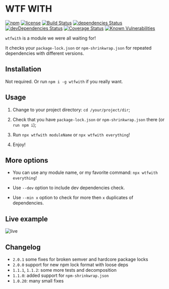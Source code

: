 # WTF WITH
[![npm](https://img.shields.io/npm/v/wtfwith.svg)](https://npm.im/wtfwith)
[![license](https://img.shields.io/npm/l/wtfwith.svg)](https://npm.im/wtfwith)
[![Build Status](https://travis-ci.org/jehy/wtfwith.svg?branch=master)](https://travis-ci.org/jehy/wtfwith)
[![dependencies Status](https://david-dm.org/jehy/wtfwith/status.svg)](https://david-dm.org/jehy/wtfwith)
[![devDependencies Status](https://david-dm.org/jehy/wtfwith/dev-status.svg)](https://david-dm.org/jehy/wtfwith?type=dev)
[![Coverage Status](https://coveralls.io/repos/github/jehy/wtfwith/badge.svg?branch=master)](https://coveralls.io/github/jehy/wtfwith?branch=master)
[![Known Vulnerabilities](https://snyk.io/test/github/jehy/wtfwith/badge.svg)](https://snyk.io/test/github/jehy/wtfwith)

`wtfwith` is a module we were all waiting for!

It checks your `package-lock.json` or `npm-shrinkwrap.json` for repeated dependencies with different versions.

## Installation

Not required. Or run `npm i -g wtfwith` if you really want.

## Usage

1) Change to your project directory: `cd /your/project/dir`;

2) Check that you have `package-lock.json` or `npm-shrinkwrap.json` there (or `run npm i`);

3) Run `npx wtfwith moduleName` or `npx wtfwith everything`!

4) Enjoy!

## More options

* You can use any module name, or my favorite command:
`npx wtfwith everything`!

* Use `--dev` option to include dev dependencies check.

* Use `--min x` option to check for more then `x` duplicates of dependencies.

## Live example

![live](https://github.com/jehy/wtfwith/raw/master/tty.gif)

## Changelog

* `2.0.1` some fixes for broken semver and hardcore package locks
* `2.0.0` support for new npm lock format with loose deps
* `1.1.1`, `1.1.2`: some more tests and decomposition
* `1.1.0`: added support for `npm-shrinkwrap.json`
* `1.0.20`: many small fixes
